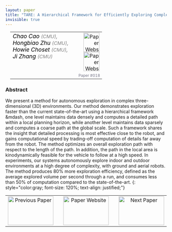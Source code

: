 ```yaml
---
layout: paper
title: "TARE: A Hierarchical Framework for Efficiently Exploring Complex 3D Environments"
invisible: true
---
```

<table width = "95%" style="padding-left: 15px; margin-left: auto; margin-right: 10px;">
<tr><td style = "vertical-align: top; padding-right: 25px;" rowspan="2">
<span style="color:black; font-size: 110%;"><i>
Chao Cao <span style="color:gray; font-size: 85%">(CMU)</span><span style="color:gray; font-size: 100%">,</span><br>  Hongbiao  Zhu <span style="color:gray; font-size: 85%">(CMU)</span><span style="color:gray; font-size: 100%">,</span><br>  Howie Choset <span style="color:gray; font-size: 85%">(CMU)</span><span style="color:gray; font-size: 100%">,</span><br>  Ji Zhang <span style="color:gray; font-size: 85%">(CMU)</span>
</i></span>
</td>
<td style="text-align: right;"><a href="http://www.roboticsproceedings.org/rss17/p018.pdf"><img src="{{ site.baseurl }}/images/paper_link.png" alt="Paper Website" width = "50"  height = "60"/></a><br> <a href="http://www.cmu-exploration.com"><img src="{{ site.baseurl }}/images/website_link.png" alt="Paper Website" width = "50"  height = "60"/></a><br>    </td>
</tr>
<tr>
<td style="color:#777789; text-align:right; font-size: 75%; margin-right:10px;">Paper&nbsp;#018</td>
</tr>
</table>


### Abstract
We present a method for autonomous exploration in complex three-dimensional (3D) environments. Our method demonstrates exploration faster than the current state-of-the-art using a hierarchical framework &mdash, one level maintains data densely and computes a detailed path within a local planning horizon, while another level maintains data sparsely and computes a coarse path at the global scale. Such a framework shares the insight that detailed processing is most effective close to the robot, and gains computational speed by trading-off computation of details far away from the robot. The method optimizes an overall exploration path with respect to the length of the path. In addition, the path in the local area is kinodynamically feasible for the vehicle to follow at a high speed. In experiments, our systems autonomously explore indoor and outdoor environments at a high degree of complexity, with ground and aerial robots. The method produces 80% more exploration efficiency, defined as the average explored volume per second through a run, and consumes less than 50% of computation compared to the state-of-the-art.
{: style="color:gray; font-size: 120%; text-align: justified;"}



<table width="100%">
 <tr>
    <td style="width: 30%; text-align: center;"><a href="{{ site.baseurl }}/program/papers/017/">
<img src="{{ site.baseurl }}/images/previous_icon.png"
       alt="Previous Paper" width = "142"  height = "90"/> 
</a> </td>
<td style="text-align: center;"><a href="{{ site.baseurl }}/program/papers">
<img src="{{ site.baseurl }}/images/overview_icon.png"
       alt="Paper Website" width = "142"  height = "90"/> 
</a> </td>
    <td style="width: 30%; text-align: center;"><a href="{{ site.baseurl }}/program/papers/019/">
    <img src="{{ site.baseurl }}/images/next_icon.png"
        alt="Next Paper" width = "142"  height = "90"/>
    </a></td>
</tr>
</table>